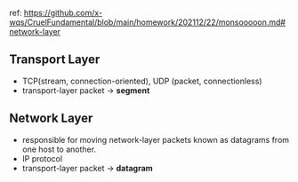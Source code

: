 ref: https://github.com/x-wqs/CruelFundamental/blob/main/homework/202112/22/monsooooon.md#network-layer

## Transport Layer
- TCP(stream, connection-oriented), UDP (packet, connectionless)
- transport-layer packet -> __segment__

## Network Layer
- responsible for moving network-layer packets known as datagrams from one host to another.
- IP protocol
- transport-layer packet -> __datagram__
